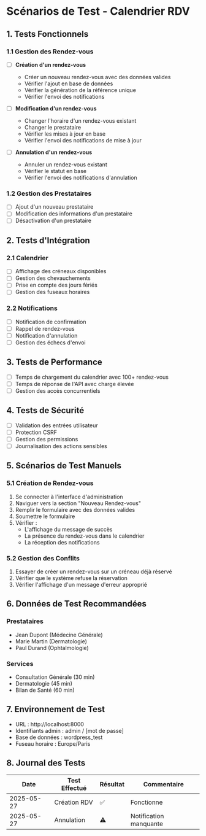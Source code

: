 # Scénarios de Test - Calendrier RDV

## 1. Tests Fonctionnels

### 1.1 Gestion des Rendez-vous
- [ ] **Création d'un rendez-vous**
  - Créer un nouveau rendez-vous avec des données valides
  - Vérifier l'ajout en base de données
  - Vérifier la génération de la référence unique
  - Vérifier l'envoi des notifications

- [ ] **Modification d'un rendez-vous**
  - Changer l'horaire d'un rendez-vous existant
  - Changer le prestataire
  - Vérifier les mises à jour en base
  - Vérifier l'envoi des notifications de mise à jour

- [ ] **Annulation d'un rendez-vous**
  - Annuler un rendez-vous existant
  - Vérifier le statut en base
  - Vérifier l'envoi des notifications d'annulation

### 1.2 Gestion des Prestataires
- [ ] Ajout d'un nouveau prestataire
- [ ] Modification des informations d'un prestataire
- [ ] Désactivation d'un prestataire

## 2. Tests d'Intégration

### 2.1 Calendrier
- [ ] Affichage des créneaux disponibles
- [ ] Gestion des chevauchements
- [ ] Prise en compte des jours fériés
- [ ] Gestion des fuseaux horaires

### 2.2 Notifications
- [ ] Notification de confirmation
- [ ] Rappel de rendez-vous
- [ ] Notification d'annulation
- [ ] Gestion des échecs d'envoi

## 3. Tests de Performance

- [ ] Temps de chargement du calendrier avec 100+ rendez-vous
- [ ] Temps de réponse de l'API avec charge élevée
- [ ] Gestion des accès concurrentiels

## 4. Tests de Sécurité

- [ ] Validation des entrées utilisateur
- [ ] Protection CSRF
- [ ] Gestion des permissions
- [ ] Journalisation des actions sensibles

## 5. Scénarios de Test Manuels

### 5.1 Création de Rendez-vous
1. Se connecter à l'interface d'administration
2. Naviguer vers la section "Nouveau Rendez-vous"
3. Remplir le formulaire avec des données valides
4. Soumettre le formulaire
5. Vérifier :
   - L'affichage du message de succès
   - La présence du rendez-vous dans le calendrier
   - La réception des notifications

### 5.2 Gestion des Conflits
1. Essayer de créer un rendez-vous sur un créneau déjà réservé
2. Vérifier que le système refuse la réservation
3. Vérifier l'affichage d'un message d'erreur approprié

## 6. Données de Test Recommandées

### Prestataires
- Jean Dupont (Médecine Générale)
- Marie Martin (Dermatologie)
- Paul Durand (Ophtalmologie)

### Services
- Consultation Générale (30 min)
- Dermatologie (45 min)
- Bilan de Santé (60 min)

## 7. Environnement de Test

- URL : http://localhost:8000
- Identifiants admin : admin / [mot de passe]
- Base de données : wordpress_test
- Fuseau horaire : Europe/Paris

## 8. Journal des Tests

| Date       | Test Effectué | Résultat | Commentaire |
|------------|---------------|----------|-------------|
| 2025-05-27 | Création RDV  | ✅       | Fonctionne  |
| 2025-05-27 | Annulation    | ⚠️       | Notification manquante |
